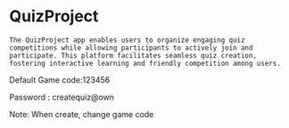 # QuizProject
```
The QuizProject app enables users to organize engaging quiz competitions while allowing participants to actively join and participate. This platform facilitates seamless quiz creation, fostering interactive learning and friendly competition among users.
```
Default Game code:123456

Password : createquiz@own

Note: When create, change game code
